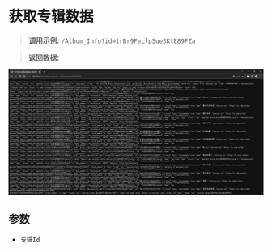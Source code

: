 # 获取专辑数据

> **调用示例:** `/Album_Info?id=1rBr9FeLlp5ueSKtE89FZa`

> **返回数据:**

![](Image/Get_Album_Info.png)

## 参数

* `专辑Id`